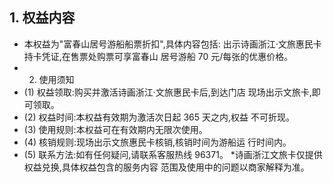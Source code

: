 ## 1. 权益内容

- 本权益为"富春山居号游船船票折扣",具体内容包括: 出示诗画浙江·文旅惠民卡持卡凭证,在售票处购票可享富春山 居号游船 70 元/每张的优惠价格。
- 2. 使用须知
- (1) 权益领取:购买并激活诗画浙江·文旅惠民卡后,到达门店 现场出示文旅卡,即可领取。
- (2) 权益时间:本权益有效期为激活次日起 365 天之内,权益 不可折现。
- (3) 使用规则:本权益可在有效期内无限次使用。
- (4) 核销规则:现场出示文旅惠民卡核销,核销时间为游船运 行时间内。
- (5) 联系方法:如有任何疑问,请联系客服热线 96371。 *诗画浙江文旅卡仅提供权益兑换,具体权益包含的服务内容 范围及使用中的问题以商家解释为准。